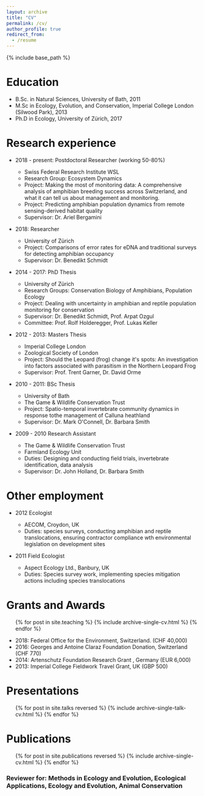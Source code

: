 ```yaml
---
layout: archive
title: "CV"
permalink: /cv/
author_profile: true
redirect_from:
  - /resume
---
```


{% include base_path %}

Education
======
* B.Sc. in Natural Sciences, University of Bath, 2011
* M.Sc in Ecology, Evolution, and Conservation, Imperial College London (Silwood Park), 2013
* Ph.D in Ecology, University of Zürich, 2017

Research experience
======
* 2018 - present: Postdoctoral Researcher (working 50-80%)
  * Swiss Federal Research Institute WSL
  * Research Group: Ecosystem Dynamics
  * Project: Making the most of monitoring data: A comprehensive analysis of amphibian breeding success across Switzerland, and what it can tell us about management and monitoring. 
  * Project: Predicting amphibian population dynamics from remote sensing-derived habitat quality
  * Supervisor: Dr. Ariel Bergamini


* 2018: Researcher
  * University of Zürich
  * Project: Comparisons of error rates for eDNA and traditional surveys for detecting amphibian occupancy
  * Supervisor: Dr. Benedikt Schmidt


* 2014 - 2017: PhD Thesis
  * University of Zürich
  * Research Groups: Conservation Biology of Amphibians, Population Ecology 
  * Project: Dealing with uncertainty in amphibian and reptile population monitoring for conservation
  * Supervisor: Dr. Benedikt Schmidt, Prof. Arpat Ozgul
  * Committee: Prof. Rolf Holderegger, Prof. Lukas Keller
  
  
 * 2012 - 2013: Masters Thesis
   * Imperial College London
   * Zoological Society of London
   * Project: Should the Leopard (frog) change it's spots: An investigation into factors associated with parasitism in the Northern Leopard Frog
   * Supervisor: Prof. Trent Garner, Dr. David Orme


 * 2010 - 2011: BSc Thesis
   * University of Bath
   * The Game & Wildlife Conservation Trust
   * Project: Spatio-temporal invertebrate community dynamics in response tothe management of Calluna heathland
   * Supervisor: Dr. Mark O'Connell, Dr. Barbara Smith


 * 2009 - 2010 Research Assistant
   * The Game & Wildlife Conservation Trust
   * Farmland Ecology Unit
   * Duties: Designing and conducting field trials, invertebrate identification, data analysis
   * Supervisor: Dr. John Holland, Dr. Barbara Smith
   
Other employment
======
 * 2012 Ecologist
   * AECOM, Croydon, UK
   * Duties: species surveys, conducting amphibian and reptile translocations, ensuring contractor compliance wth environmental legislation on development sites
   
 * 2011 Field Ecologist
   * Aspect Ecology Ltd., Banbury, UK
   * Duties: Species survey work, implementing species mitigation actions including species translocations

 
Grants and Awards
======
  <ul>{% for post in site.teaching %}
    {% include archive-single-cv.html %}
  {% endfor %}</ul>
  
* 2018: Federal Office for the Environment, Switzerland. (CHF 40,000) 
* 2016: Georges and Antoine Claraz Foundation Donation, Switzerland (CHF 770)
* 2014: Artenschutz Foundation Research Grant , Germany (EUR 6,000)
* 2013: Imperial College Fieldwork Travel Grant, UK (GBP 500)


Presentations
======
  <ul>{% for post in site.talks reversed %}
    {% include archive-single-talk-cv.html %}
  {% endfor %}</ul>
  
Publications
======
  <ul>{% for post in site.publications reversed %}
    {% include archive-single-cv.html %}
  {% endfor %}</ul>
 
### Reviewer for: Methods in Ecology and Evolution, Ecological Applications, Ecology and Evolution, Animal Conservation
 



